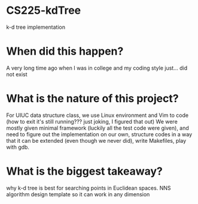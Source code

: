 # CS225-kdTree
k-d tree implementation 

# When did this happen?
A very long time ago when I was in college and my coding style just... did not exist

# What is the nature of this project?
For UIUC data structure class, we use Linux environment and Vim to code (how to exit it's still running??? just joking, I figured that out)
We were mostly given minimal framework (luckily all the test code were given), and need to figure out the implementation on our own, structure codes in a way that it can be extended (even though we never did), write Makefiles, play with gdb. 

# What is the biggest takeaway?
why k-d tree is best for searching points in Euclidean spaces.
NNS algorithm
design template so it can work in any dimension
